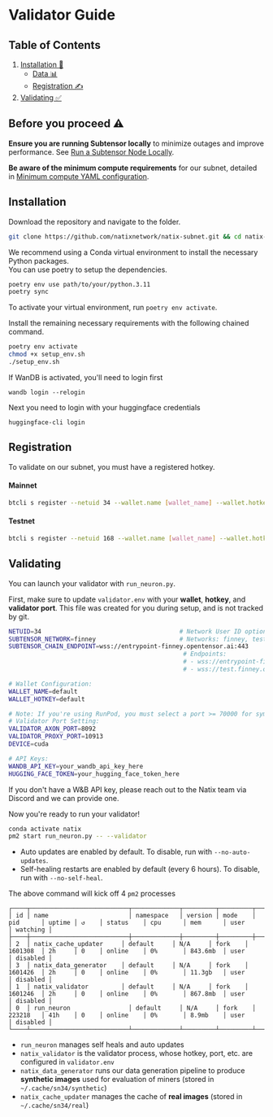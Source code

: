 # Validator Guide

## Table of Contents

1. [Installation 🔧](#installation)
   - [Data 📊](#data)
   - [Registration ✍️](#registration)
2. [Validating ✅](#validating)

## Before you proceed ⚠️

**Ensure you are running Subtensor locally** to minimize outages and improve performance. See [Run a Subtensor Node Locally](https://github.com/opentensor/subtensor/blob/main/docs/running-subtensor-locally.md#compiling-your-own-binary).

**Be aware of the minimum compute requirements** for our subnet, detailed in [Minimum compute YAML configuration](../min_compute.yml).

## Installation

Download the repository and navigate to the folder.
```bash
git clone https://github.com/natixnetwork/natix-subnet.git && cd natix-subnet
```

We recommend using a Conda virtual environment to install the necessary Python packages.<br>
You can use poetry to setup the dependencies.

```bash
poetry env use path/to/your/python.3.11
poetry sync
```

To activate your virtual environment, run `poetry env activate`.

Install the remaining necessary requirements with the following chained command.

```bash
poetry env activate
chmod +x setup_env.sh
./setup_env.sh
```

If WanDB is activated, you'll need to login first

```
wandb login --relogin
```

Next you need to login with your huggingface credentials

```
huggingface-cli login
```

## Registration

To validate on our subnet, you must have a registered hotkey.

#### Mainnet

```bash
btcli s register --netuid 34 --wallet.name [wallet_name] --wallet.hotkey [wallet.hotkey] --subtensor.network finney
```

#### Testnet

```bash
btcli s register --netuid 168 --wallet.name [wallet_name] --wallet.hotkey [wallet.hotkey] --subtensor.network test
```


## Validating

You can launch your validator with `run_neuron.py`.

First, make sure to update `validator.env` with your **wallet**, **hotkey**, and **validator port**. This file was created for you during setup, and is not tracked by git.

```bash
NETUID=34                                      # Network User ID options: 34, 168
SUBTENSOR_NETWORK=finney                       # Networks: finney, test, local
SUBTENSOR_CHAIN_ENDPOINT=wss://entrypoint-finney.opentensor.ai:443
                                                # Endpoints:
                                                # - wss://entrypoint-finney.opentensor.ai:443
                                                # - wss://test.finney.opentensor.ai:443/

# Wallet Configuration:
WALLET_NAME=default
WALLET_HOTKEY=default

# Note: If you're using RunPod, you must select a port >= 70000 for symmetric mapping
# Validator Port Setting:
VALIDATOR_AXON_PORT=8092
VALIDATOR_PROXY_PORT=10913
DEVICE=cuda

# API Keys:
WANDB_API_KEY=your_wandb_api_key_here
HUGGING_FACE_TOKEN=your_hugging_face_token_here
```

If you don't have a W&B API key, please reach out to the Natix team via Discord and we can provide one.

Now you're ready to run your validator!

```bash
conda activate natix
pm2 start run_neuron.py -- --validator 
```
- Auto updates are enabled by default. To disable, run with `--no-auto-updates`.
- Self-healing restarts are enabled by default (every 6 hours). To disable, run with `--no-self-heal`.


The above command will kick off 4 `pm2` processes
```
┌────┬───────────────────────────┬─────────────┬─────────┬─────────┬──────────┬────────┬──────┬───────────┬──────────┬──────────┬──────────┬──────────┐
│ id │ name                      │ namespace   │ version │ mode    │ pid      │ uptime │ ↺    │ status    │ cpu      │ mem      │ user     │ watching │
├────┼───────────────────────────┼─────────────┼─────────┼─────────┼──────────┼────────┼──────┼───────────┼──────────┼──────────┼──────────┼──────────┤
│ 2  │ natix_cache_updater     │ default     │ N/A     │ fork    │ 1601308  │ 2h     │ 0    │ online    │ 0%       │ 843.6mb  │ user     │ disabled │
│ 3  │ natix_data_generator    │ default     │ N/A     │ fork    │ 1601426  │ 2h     │ 0    │ online    │ 0%       │ 11.3gb   │ user     │ disabled │
│ 1  │ natix_validator         │ default     │ N/A     │ fork    │ 1601246  │ 2h     │ 0    │ online    │ 0%       │ 867.8mb  │ user     │ disabled │
│ 0  │ run_neuron                │ default     │ N/A     │ fork    │ 223218   │ 41h    │ 0    │ online    │ 0%       │ 8.9mb    │ user     │ disabled │
└────┴───────────────────────────┴─────────────┴─────────┴─────────┴──────────┴────────┴──────┴───────────┴──────────┴──────────┴──────────┴──────────┘
```
- `run_neuron` manages self heals and auto updates
- `natix_validator` is the validator process, whose hotkey, port, etc. are configured in `validator.env`
- `natix_data_generator` runs our data generation pipeline to produce **synthetic images** used for evaluation of miners (stored in `~/.cache/sn34/synthetic`)
- `natix_cache_updater` manages the cache of **real images**  (stored in `~/.cache/sn34/real`) 

